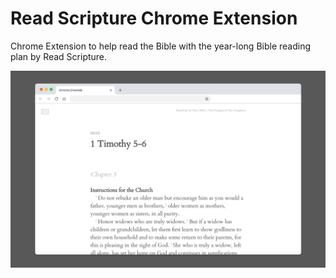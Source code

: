 # Read Scripture Chrome Extension

Chrome Extension to help read the Bible with the year-long Bible reading plan by Read Scripture.

<img src="store/ReadScripture%20Screenshot.png" />
